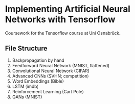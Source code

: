﻿# Implementing Artificial Neural Networks with Tensorflow
Coursework for the Tensorflow course at Uni Osnabrück.

## File Structure
1. Backpropagation by hand
2. Feedforward Neural Network (MNIST, flattened)
3. Convolutional Neural Network (CIFAR)
4. Advanced CNNs (SVHN; competition)
5. Word Embeddings (Bible)
6. LSTM (imdb)
7. Reinforcement Learning (Cart Pole)
8. GANs (MNIST)